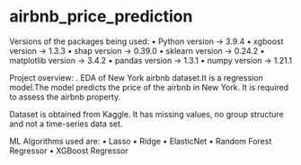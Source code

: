 # airbnb_price_prediction
 
Versions of the packages being used: • Python version -> 3.9.4 • xgboost version -> 1.3.3 • shap version -> 0.39.0 • sklearn version -> 0.24.2 • matplotlib version -> 3.4.2 • pandas version -> 1.3.1 • numpy version -> 1.21.1

Project overview:  .
EDA of New York airbnb dataset.It is a regression model.The model predicts the price of the airbnb in New York. It is required to assess the airbnb property.

Dataset is obtained from Kaggle. It has missing values, no group structure and not a time-series data set.

ML Algorithms used are: • Lasso • Ridge • ElasticNet • Random Forest Regressor • XGBoost Regressor 
